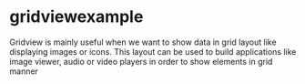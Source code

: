 # gridviewexample
Gridview is mainly useful when we want to show data in grid layout like displaying images or icons. 
This layout can be used to build applications like image viewer, audio or video players in order to show elements in grid manner
